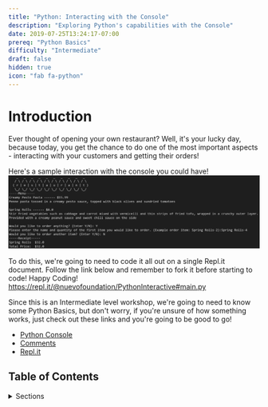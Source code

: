 ```yaml
---
title: "Python: Interacting with the Console"
description: "Exploring Python's capabilities with the Console"
date: 2019-07-25T13:24:17-07:00
prereq: "Python Basics"
difficulty: "Intermediate"
draft: false
hidden: true
icon: "fab fa-python"
---
```


# Introduction
Ever thought of opening your own restaurant? Well, it's your lucky day, because today, you get the chance to do one of the most important aspects - interacting with your customers and getting their orders!

Here's a sample interaction with the console you could have!
![Python interactive with Console](INTERACTIVE.jpg)

To do this, we're going to need to code it all out on a single Repl.it document. Follow the link below and remember to fork it before starting to code! Happy Coding!
https://repl.it/@nuevofoundation/PythonInteractive#main.py

Since this is an Intermediate level workshop, we're going to need to know some Python Basics, but don't worry, if you're unsure of how something works, just check out these links and you're going to be good to go!

- <a href="../../python-basics/python-console" target="_blank">Python Console</a>
- <a href="../../python-basics/comments" target="_blank">Comments</a>
- <a href="../../python-basics/repl-it" target="_blank">Repl.it</a>

## Table of Contents
<details>
<summary>Sections</summary>
{{% children %}}
</details>